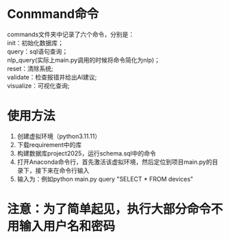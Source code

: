 # Conmmand命令
commands文件夹中记录了六个命令，分别是：\
init：初始化数据库；\
query：sql语句查询；\
nlp_query(实际上main.py调用的时候将命令简化为nlp)；\
reset：清除系统;\
validate：检查报错并给出AI建议;\
visualize：可视化查询;
# 使用方法
1. 创建虚拟环境（python3.11.11）
2. 下载requirement中的库
3. 构建数据库project2025，运行schema.sql中的命令
4. 打开Anaconda命令行，首先激活该虚拟环境，然后定位到项目main.py的目录下，接下来在命令行输入
5. 输入为：例如python main.py query "SELECT * FROM devices"
# 注意：为了简单起见，执行大部分命令不用输入用户名和密码
